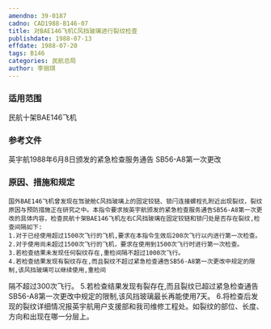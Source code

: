 ```yaml
---
amendno: 39-0187
cadno: CAD1988-B146-07
title: 对BAE146飞机C风挡玻璃进行裂纹检查
publishdate: 1988-07-13
effdate: 1988-07-20
tags: B146
categories: 民航总局
author: 李丽琪
---
```


### 适用范围 
民航十架BAE146飞机

### 参考文件
英宇航1988年6月8日颁发的紧急检查服务通告 SB56-A8第一次更改

### 原因、措施和规定 
    国外BAE146飞机曾发现在驾驶舱C风挡玻璃上的固定铰链、锁闩连接螺栓孔附近出现裂纹，裂纹原因与预防措施正在研究之中。本指令要求按英宇航颁发的紧急检查服务通告SB56-A8第一次更改的具体内容，检查民航十架BAE146飞机左右C风挡玻璃在固定铰链和锁闩处是否存在裂纹,检查间隔如下: 
    1.对于已经使用超过1500次飞行的飞机,要求在本指令生效后200次飞行以内进行第一次检查。 
    2.对于使用尚未超过1500次飞行的飞机，要求在使用到1500次飞行时进行第一次检查。 
    3.若检查结果未发现任何裂纹存在,重检间隔不超过1000次飞行。
    4.若检查结果发现有裂纹存在,而且裂纹不超过紧急检查通告SB56-A8第一次更改中规定的限制,该风挡玻璃可以继续使用,重检间

  
隔不超过300次飞行。 
    5.若检查结果发现有裂存在,而且裂纹已超过紧急检查通告SB56-A8第一次更改中规定的限制,该风挡玻璃最长再能使用7天。 
    6.将检查后发现的裂纹详细情况报英宇航用户支援部和我司维修工程处。如裂纹的部位、长度、方向和出现在哪一分层上。

